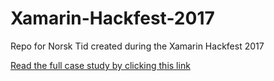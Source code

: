 # Xamarin-Hackfest-2017
Repo for Norsk Tid created during the Xamarin Hackfest 2017

[Read the full case study by clicking this link](https://microsoft.github.io/techcasestudies/xamarin/mobile%20devops/2017/04/06/NorskTid.html)
